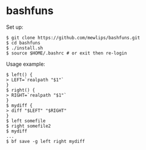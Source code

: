 bashfuns
========

Set up:

```
$ git clone https://github.com/mewlips/bashfuns.git
$ cd bashfuns
$ ./install.sh
$ source $HOME/.bashrc # or exit then re-login
```

Usage example:

```
$ left() {
> LEFT=`realpath "$1"`
}
$ right() {
> RIGHT=`realpath "$1"`
}
$ mydiff {
> diff "$LEFT" "$RIGHT"
}
$ left somefile
$ right somefile2
$ mydiff
...
$ bf save -g left right mydiff
```
